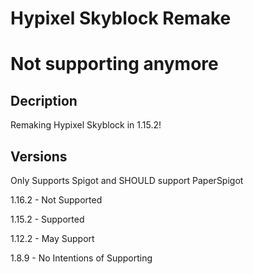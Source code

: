# Hypixel Skyblock Remake

# Not supporting anymore

## Decription
Remaking Hypixel Skyblock in 1.15.2!

## Versions
Only Supports Spigot and SHOULD support PaperSpigot


1.16.2 - Not Supported

1.15.2 - Supported

1.12.2 - May Support

1.8.9 - No Intentions of Supporting
